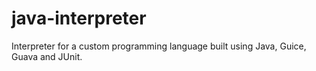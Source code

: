 # java-interpreter
Interpreter for a custom programming language built using Java, Guice, Guava and JUnit.
